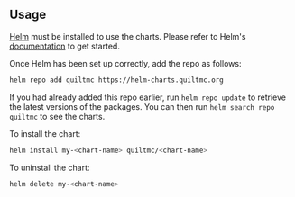 ## Usage

[Helm](https://helm.sh) must be installed to use the charts.  Please refer to
Helm's [documentation](https://helm.sh/docs) to get started.

Once Helm has been set up correctly, add the repo as follows:

```bash
helm repo add quiltmc https://helm-charts.quiltmc.org
```

If you had already added this repo earlier, run `helm repo update` to retrieve
the latest versions of the packages.  You can then run `helm search repo
quiltmc` to see the charts.

To install the <chart-name> chart:

```bash
helm install my-<chart-name> quiltmc/<chart-name>
```

To uninstall the chart:

```bash
helm delete my-<chart-name>
```
